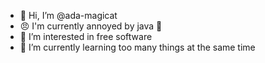 - 👋 Hi, I’m @ada-magicat
- 😠 I'm currently annoyed by java 👿
- 👀 I’m interested in free software
- 🌱 I’m currently learning too many things at the same time

<!---
ada-magicat/ada-magicat is a ✨ special ✨ repository because its `README.md` (this file) appears on your GitHub profile.
You can click the Preview link to take a look at your changes.
--->
